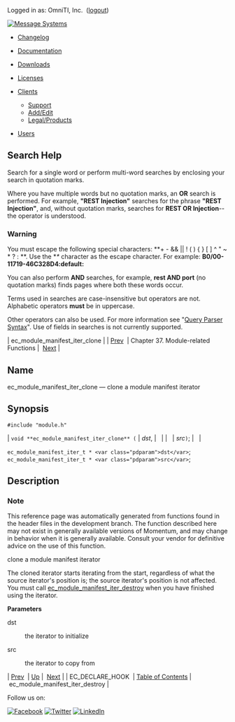Logged in as: OmniTI, Inc.  ([logout](https://support.messagesystems.com/logout.php))

[![Message Systems](https://support.messagesystems.com/images/ms-white205.png)](https://support.messagesystems.com/start.php) 

*   [Changelog](https://support.messagesystems.com/start.php?show=changelog)
*   [Documentation](https://support.messagesystems.com/docs/)
*   [Downloads](https://support.messagesystems.com/start.php)

*   [Licenses](https://support.messagesystems.com/license_summary.php)
*   <a href="">Clients</a>
    *   [Support](https://support.messagesystems.com/cs.php)
    *   [Add/Edit](https://support.messagesystems.com/edit_client.php)
    *   [Legal/Products](https://support.messagesystems.com/edit_products.php)
*   [Users](https://support.messagesystems.com/edit_customer.php)

## Search Help

Search for a single word or perform multi-word searches by enclosing your search in quotation marks.

Where you have multiple words but no quotation marks, an **OR** search is performed. For example, **"REST Injection"** searches for the phrase **"REST Injection"**, and, without quotation marks, searches for **REST OR Injection**--the operator is understood.

### Warning

You must escape the following special characters: **+ - && || ! ( ) { } [ ] ^ " ~ * ? : \**. Use the **\** character as the escape character. For example: **B0/00-11719-46C328D4\:default\:**

You can also perform **AND** searches, for example, **rest AND port** (no quotation marks) finds pages where both these words occur.

Terms used in searches are case-insensitive but operators are not. Alphabetic operators **must** be in uppercase.

Other operators can also be used. For more information see "[Query Parser Syntax](https://lucene.apache.org/core/old_versioned_docs/versions/3_0_0/queryparsersyntax.html)". Use of fields in searches is not currently supported.

| ec_module_manifest_iter_clone |
| [Prev](apis.ec_declare_hook.php)  | Chapter 37. Module-related Functions |  [Next](apis.ec_module_manifest_iter_destroy.php) |

<a name="apis.ec_module_manifest_iter_clone"></a>
## Name

ec_module_manifest_iter_clone — clone a module manifest iterator

## Synopsis

`#include "module.h"`

| `void **ec_module_manifest_iter_clone** (` | <var class="pdparam">dst</var>, |   |
|   | <var class="pdparam">src</var>`)`; |   |

`ec_module_manifest_iter_t * <var class="pdparam">dst</var>`;
`ec_module_manifest_iter_t * <var class="pdparam">src</var>`;<a name="idp30373872"></a>
## Description

### Note

This reference page was automatically generated from functions found in the header files in the development branch. The function described here may not exist in generally available versions of Momentum, and may change in behavior when it is generally available. Consult your vendor for definitive advice on the use of this function.

clone a module manifest iterator

The cloned iterator starts iterating from the start, regardless of what the source iterator's position is; the source iterator's position is not affected. You must call [ec_module_manifest_iter_destroy](apis.ec_module_manifest_iter_destroy.php "ec_module_manifest_iter_destroy") when you have finished using the iterator.

**Parameters**

<dl class="variablelist">

<dt>dst</dt>

<dd>

the iterator to initialize

</dd>

<dt>src</dt>

<dd>

the iterator to copy from

</dd>

</dl>

| [Prev](apis.ec_declare_hook.php)  | [Up](module.php) |  [Next](apis.ec_module_manifest_iter_destroy.php) |
| EC_DECLARE_HOOK  | [Table of Contents](index.php) |  ec_module_manifest_iter_destroy |

Follow us on:

[![Facebook](https://support.messagesystems.com/images/icon-facebook.png)](http://www.facebook.com/messagesystems) [![Twitter](https://support.messagesystems.com/images/icon-twitter.png)](http://twitter.com/#!/MessageSystems) [![LinkedIn](https://support.messagesystems.com/images/icon-linkedin.png)](http://www.linkedin.com/company/message-systems)
